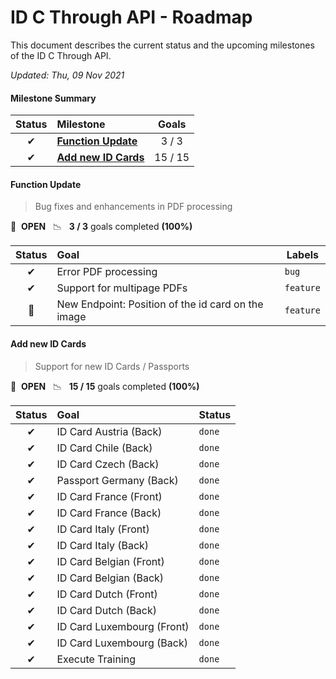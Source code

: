 # ID C Through API - Roadmap

This document describes the current status and the upcoming milestones of the ID C Through API.

*Updated: Thu, 09 Nov 2021*

#### Milestone Summary

| Status | Milestone | Goals |
| :---: | :--- | :---: |
| ✔ | **[Function Update](#function-update)** | 3 / 3 |
| ✔ | **[Add new ID Cards](#add-new-idcards)** | 15 / 15 |

#### Function Update
> Bug fixes and enhancements in PDF processing

🚀 &nbsp;**OPEN** &nbsp;&nbsp;📉 &nbsp;&nbsp;**3 / 3** goals completed **(100%)** 

| Status | Goal | Labels |
| :---: | :--- | --- |
| ✔ | Error PDF processing  |`bug`|
| ✔ | Support for multipage PDFs  |`feature`|
| 🚀 | New Endpoint: Position of the id card on the image  |`feature`|
  
#### Add new ID Cards
> Support for new ID Cards / Passports

🚀 &nbsp;**OPEN** &nbsp;&nbsp;📉 &nbsp;&nbsp;**15 / 15** goals completed **(100%)**

| Status | Goal | Status |
| :---: | :--- | --- |
| ✔ | ID Card Austria (Back)  |`done`|
| ✔ | ID Card Chile (Back)  |`done`|
| ✔ | ID Card Czech (Back)  |`done`|
| ✔ | Passport Germany (Back)  |`done`|
| ✔ | ID Card France (Front)  |`done`|
| ✔ | ID Card France (Back)  |`done`|
| ✔ | ID Card Italy (Front)  |`done`|
| ✔ | ID Card Italy (Back)  |`done`|
| ✔ | ID Card Belgian (Front)  |`done`|
| ✔ | ID Card Belgian (Back)  |`done`|
| ✔ | ID Card Dutch (Front)  |`done`|
| ✔ | ID Card Dutch (Back)  |`done`|
| ✔ | ID Card Luxembourg (Front)  |`done`|
| ✔ | ID Card Luxembourg (Back)  |`done`|
| ✔ | Execute Training  |`done`|

